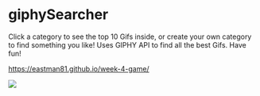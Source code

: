 # giphySearcher
Click a category to see the top 10 Gifs inside, or create your own category to find something you like! Uses GIPHY API to find all the best Gifs. Have fun!

https://eastman81.github.io/week-4-game/

![](https://media.giphy.com/media/u5BzptR1OTZ04/giphy.gif)
